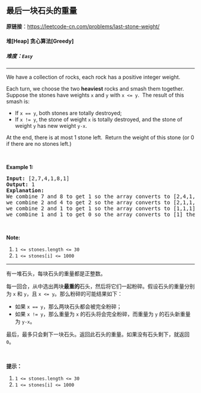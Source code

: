 ## 最后一块石头的重量

**原链接**：<https://leetcode-cn.com/problems/last-stone-weight/>

#### 堆[Heap]    贪心算法[Greedy]    

##### 难度：**`Easy`**

----- 
<p>We have a collection of rocks, each rock has a positive integer weight.</p>

<p>Each turn, we choose the two <strong>heaviest</strong>&nbsp;rocks&nbsp;and smash them together.&nbsp; Suppose the stones have weights <code>x</code> and <code>y</code> with <code>x &lt;= y</code>.&nbsp; The result of this smash is:</p>

<ul>
	<li>If <code>x == y</code>, both stones are totally destroyed;</li>
	<li>If <code>x != y</code>, the stone of weight <code>x</code> is totally destroyed, and the stone of weight <code>y</code> has new weight <code>y-x</code>.</li>
</ul>

<p>At the end, there is at most 1 stone left.&nbsp; Return the weight of this stone (or 0 if there are no stones left.)</p>

<p>&nbsp;</p>

<p><strong>Example 1:</strong></p>

<pre>
<strong>Input: </strong>[2,7,4,1,8,1]
<strong>Output: </strong>1
<strong>Explanation: </strong>
We combine 7 and 8 to get 1 so the array converts to [2,4,1,1,1] then,
we combine 2 and 4 to get 2 so the array converts to [2,1,1,1] then,
we combine 2 and 1 to get 1 so the array converts to [1,1,1] then,
we combine 1 and 1 to get 0 so the array converts to [1] then that&#39;s the value of last stone.</pre>

<p>&nbsp;</p>

<p><strong>Note:</strong></p>

<ol>
	<li><code>1 &lt;= stones.length &lt;= 30</code></li>
	<li><code>1 &lt;= stones[i] &lt;= 1000</code></li>
</ol>

----- 
<p>有一堆石头，每块石头的重量都是正整数。</p>

<p>每一回合，从中选出两块<strong>最重的</strong>石头，然后将它们一起粉碎。假设石头的重量分别为&nbsp;<code>x</code> 和&nbsp;<code>y</code>，且&nbsp;<code>x &lt;= y</code>。那么粉碎的可能结果如下：</p>

<ul>
	<li>如果&nbsp;<code>x == y</code>，那么两块石头都会被完全粉碎；</li>
	<li>如果&nbsp;<code>x != y</code>，那么重量为&nbsp;<code>x</code>&nbsp;的石头将会完全粉碎，而重量为&nbsp;<code>y</code>&nbsp;的石头新重量为&nbsp;<code>y-x</code>。</li>
</ul>

<p>最后，最多只会剩下一块石头。返回此石头的重量。如果没有石头剩下，就返回 <code>0</code>。</p>

<p>&nbsp;</p>

<p><strong>提示：</strong></p>

<ol>
	<li><code>1 &lt;= stones.length &lt;= 30</code></li>
	<li><code>1 &lt;= stones[i] &lt;= 1000</code></li>
</ol>
